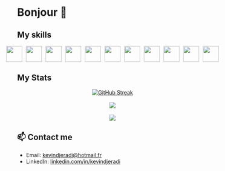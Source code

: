 # Bonjour 👋

## My skills

<div style="display: flex; justify-content: center; align-items: center; gap: 10px;">
  <a href="https://flutter.dev" style="text-decoration: none;">
    <img src="https://web-strapi.mrmilu.com/uploads/flutter_logo_470e9f7491.png" height="42" style="display: block;"/>
  </a>
  <a href="https://vuejs.org" style="text-decoration: none;">
    <img src="https://upload.wikimedia.org/wikipedia/commons/thumb/9/95/Vue.js_Logo_2.svg/2367px-Vue.js_Logo_2.svg.png" height="42" style="display: block;"/>
  </a>
  <a href="https://laravel.com" style="text-decoration: none;">
    <img src="https://upload.wikimedia.org/wikipedia/commons/thumb/9/9a/Laravel.svg/1200px-Laravel.svg.png" height="42" style="display: block;"/>
  </a>
  <a href="https://kotlinlang.org" style="text-decoration: none;">
    <img src="https://upload.wikimedia.org/wikipedia/commons/thumb/0/06/Kotlin_Icon.svg/2048px-Kotlin_Icon.svg.png" height="42" style="display: block;"/>
  </a>
  <a href="https://www.php.net" style="text-decoration: none;">
    <img src="https://upload.wikimedia.org/wikipedia/commons/thumb/2/27/PHP-logo.svg/2560px-PHP-logo.svg.png" height="42" style="display: block;"/>
  </a>
  <a href="https://nodejs.org" style="text-decoration: none;">
    <img src="https://upload.wikimedia.org/wikipedia/commons/thumb/d/d9/Node.js_logo.svg/langfr-2560px-Node.js_logo.svg.png" height="42" style="display: block;"/>
  </a>
  <a href="https://reactjs.org" style="text-decoration: none;">
    <img src="https://upload.wikimedia.org/wikipedia/commons/thumb/a/a7/React-icon.svg/1280px-React-icon.svg.png" height="42" style="display: block;"/>
  </a>
  <a href="https://www.javascript.com" style="text-decoration: none;">
    <img src="https://upload.wikimedia.org/wikipedia/commons/thumb/6/6a/JavaScript-logo.png/600px-JavaScript-logo.png" height="42" style="display: block;"/>
  </a>
  <a href="https://www.mongodb.com" style="text-decoration: none;">
    <img src="https://webassets.mongodb.com/_com_assets/cms/mongodb-logo-rgb-j6w271g1xn.jpg" height="42" style="display: block;"/>
  </a>
  <a href="https://html.com" style="text-decoration: none;">
    <img src="https://upload.wikimedia.org/wikipedia/commons/thumb/6/61/HTML5_logo_and_wordmark.svg/1280px-HTML5_logo_and_wordmark.svg.png" height="42" style="display: block;"/>
  </a>
  <a href="https://www.w3.org/Style/CSS/Overview.en.html" style="text-decoration: none;">
    <img src="https://upload.wikimedia.org/wikipedia/commons/thumb/d/d5/CSS3_logo_and_wordmark.svg/800px-CSS3_logo_and_wordmark.svg.png" height="42" style="display: block;"/>
  </a>
</div>

## My Stats

<div align="center">
  <a href="https://git.io/streak-stats"><img src="https://streak-stats.demolab.com?user=kevindjeradi&theme=radical&border_radius=10&date_format=j%20M%5B%20Y%5D" alt="GitHub Streak" /></a>
</div>
<br/>
<div align="center">
  <a href="https://github.com/anuraghazra/github-readme-stats">
    <img src="https://github-readme-stats.vercel.app/api?username=kevindjeradi&show_icons=true&count_private=true&include_all_commits=true&hide_rank=false&hide=prs,issues,contribs&theme=radical&custom_title=Kevin%20Hamza%27s%20commits%20for%20the%20last%20year&rank_icon=github" />
  </a>
</div>
<br/>
<div align="center">
  <a href="https://github.com/anuraghazra/convoychat">
    <img src="https://github-readme-stats.vercel.app/api/top-langs/?username=kevindjeradi&langs_count=7&layout=donut-vertical&theme=radical&custom_title=Kevin%20Hamza%27s%20langages&card_width=320" />
  </a>
</div>

## 📫 Contact me

- Email: [kevindjeradi@hotmail.fr](mailto:kevindjeradi@hotmail.fr)
- LinkedIn: [linkedin.com/in/kevindjeradi](https://fr.linkedin.com/in/kevin-djeradi-012067105)

<!--
**kevindjeradi/kevindjeradi** is a ✨ _special_ ✨ repository because its `README.md` (this file) appears on your GitHub profile.

Here are some ideas to get you started:

- 🔭 I’m currently working on ...
- 🌱 I’m currently learning ...
- 👯 I’m looking to collaborate on ...
- 🤔 I’m looking for help with ...
- 💬 Ask me about ...
- 📫 How to reach me: ...
- 😄 Pronouns: ...
- ⚡ Fun fact: ...
-->
